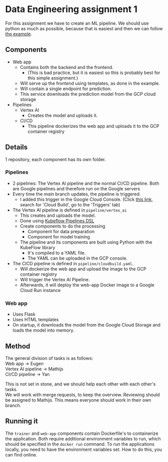 # Data Engineering assignment 1
For this assignment we have to create an ML pipeline. We should use python as much as possible, because that is easiest and then we can follow [the example](https://github.com/IndikaKuma/DE2024/tree/main/lab2). 
## Components
- Web app
	- Contains both the backend and the frontend. 
		- (This is bad practice, but it is easiest so this is probably best for this simple assignment.)
	- Will serve up the frontend using templates, as done in the example.
	- Will contain a single endpoint for prediction. 
	- This service downloads the prediction model from the GCP cloud storage
- Pipelines
	- Vertex AI
		- Creates the model and uploads it.
	- CI/CD
		- This pipeline dockerizes the web app and uploads it to the GCP container registry

## Details
1 repository, each component has its own folder.

### Pipelines
- 2 pipelines: The Vertex AI pipeline and the normal CI/CD pipeline. Both are Google pipelines and therefore run on the Google servers
- Every time the *main* branch updates, the pipeline is triggered.
	- I added this trigger in the Google Cloud Console. (Click [this link](https://console.cloud.google.com/products), search for 'Cloud Build', go to the 'Triggers' tab)
- The Vertex AI pipeline is defined in `pipeline/vertex_ai`
	- This creates and uploads the model.
	- Done using [Kubeflow Pipelines DSL](https://cloud.google.com/vertex-ai/docs/pipelines/build-pipeline) 
	- Create components to do the processing
		- Component for data preparation
		- Component for model training
	- The pipeline and its components are built using Python with the KubeFlow library
		- It's compiled to a YAML file.
		- The YAML can be uploaded in the GCP console.
- The CICD pipeline is defined in `pipeline/cloudbuild.yaml`.
	- Will dockerize the web app and upload the image to the GCP container registry
	- Will trigger the Vertex AI Pipeline.
	- Afterwards, it will deploy the web-app Docker image to a Google Cloud Run instance

### Web app
- Uses Flask
- Uses HTML templates
- On startup, it downloads the model from the Google Cloud Storage and loads the model into memory.

## Method
The general division of tasks is as follows:\
Web app -> Eugen\
Vertex AI pipeline -> Mathijs\
CI/CD pipeline -> Yan

This is not set in stone, and we should help each other with each other's tasks.\
We will work with merge requests, to keep the overview. Reviewing should be assigned to Mathijs. This means everyone should work in their own branch.
## Running it
The `trainer` and `web-app` components contain Dockerfile's to containerize the application. Both require additional environment variables to run, which should be specified in the `docker run` command. To run the applications locally, you need to have the environment variables set. How to do this, you can find online.
